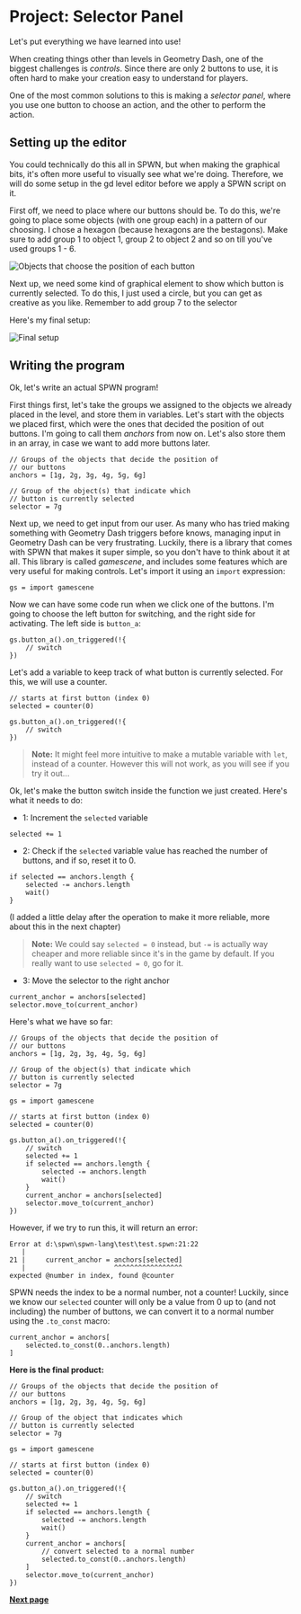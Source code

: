 # Project: Selector Panel

Let's put everything we have learned into use!

When creating things other than levels in Geometry Dash, one of the biggest challenges is _controls_. Since there are only 2 buttons to use, it is often hard to make your creation easy to understand for players.

One of the most common solutions to this is making a _selector panel_, where you use one button to choose an action, and the other to perform the action.

## Setting up the editor

You could technically do this all in SPWN, but when making the graphical bits, it's often more useful to visually see what we're doing. Therefore, we will do some setup in the gd level editor before we apply a SPWN script on it.

First off, we need to place where our buttons should be. To do this, we're going to place some objects (with one group each) in a pattern of our choosing. I chose a hexagon (because hexagons are the bestagons). Make sure to add group 1 to object 1, group 2 to object 2 and so on till you've used groups 1 - 6.

![Objects that choose the position of each button](../assets/anchors.PNG)

Next up, we need some kind of graphical element to show which button is currently selected. To do this, I just used a circle, but you can get as creative as you like. Remember to add group 7 to the selector

Here's my final setup:

![Final setup](../assets/setup.PNG)

## Writing the program

Ok, let's write an actual SPWN program!

First things first, let's take the groups we assigned to the objects we already placed in the level, and store them in variables. Let's start with the objects we placed first, which were the ones that decided the position of out buttons. I'm going to call them _anchors_ from now on. Let's also store them in an array, in case we want to add more buttons later.

```spwn
// Groups of the objects that decide the position of
// our buttons
anchors = [1g, 2g, 3g, 4g, 5g, 6g]

// Group of the object(s) that indicate which
// button is currently selected
selector = 7g
```

Next up, we need to get input from our user. As many who has tried making something with Geometry Dash triggers before knows, managing input in Geometry Dash can be very frustrating. Luckily, there is a library that comes with SPWN that makes it super simple, so you don't have to think about it at all. This library is called _gamescene_, and includes some features which are very useful for making controls. Let's import it using an `import` expression:

```spwn
gs = import gamescene
```

Now we can have some code run when we click one of the buttons. I'm going to choose the left button for switching, and the right side for activating. The left side is `button_a`:

```spwn
gs.button_a().on_triggered(!{
    // switch
})
```

Let's add a variable to keep track of what button is currently selected. For this, we will use a counter.

```spwn
// starts at first button (index 0)
selected = counter(0)

gs.button_a().on_triggered(!{
    // switch
})
```

> **Note:** It might feel more intuitive to make a mutable variable with `let`, instead of a counter. However this will not work, as you will see if you try it out...

Ok, let's make the button switch inside the function we just created. Here's what it needs to do:

- 1: Increment the `selected` variable

```spwn
selected += 1
```

- 2: Check if the `selected` variable value has reached the number of buttons, and if so, reset it to 0.

```spwn
if selected == anchors.length {
    selected -= anchors.length
    wait()
}
```

(I added a little delay after the operation to make it more reliable, more about this in the next chapter)

> **Note:** We could say `selected = 0` instead, but `-=` is actually way cheaper and more reliable since it's in the game by default. If you really want to use `selected = 0`, go for it.

- 3: Move the selector to the right anchor

```spwn
current_anchor = anchors[selected]
selector.move_to(current_anchor)
```

Here's what we have so far:

```spwn
// Groups of the objects that decide the position of
// our buttons
anchors = [1g, 2g, 3g, 4g, 5g, 6g]

// Group of the object(s) that indicate which
// button is currently selected
selector = 7g

gs = import gamescene

// starts at first button (index 0)
selected = counter(0)

gs.button_a().on_triggered(!{
    // switch
    selected += 1
    if selected == anchors.length {
        selected -= anchors.length
        wait()
    }
    current_anchor = anchors[selected]
    selector.move_to(current_anchor)
})
```

However, if we try to run this, it will return an error:

```
Error at d:\spwn\spwn-lang\test\test.spwn:21:22
   |
21 |     current_anchor = anchors[selected]
   |                      ^^^^^^^^^^^^^^^^^
expected @number in index, found @counter
```

SPWN needs the index to be a normal number, not a counter! Luckily, since we know our `selected` counter will only be a value from 0 up to (and not including) the number of buttons, we can convert it to a normal number using the `.to_const` macro:

```spwn
current_anchor = anchors[
    selected.to_const(0..anchors.length)
]
```

**Here is the final product:**

```spwn
// Groups of the objects that decide the position of
// our buttons
anchors = [1g, 2g, 3g, 4g, 5g, 6g]

// Group of the object that indicates which
// button is currently selected
selector = 7g

gs = import gamescene

// starts at first button (index 0)
selected = counter(0)

gs.button_a().on_triggered(!{
    // switch
    selected += 1
    if selected == anchors.length {
        selected -= anchors.length
        wait()
    }
    current_anchor = anchors[
        // convert selected to a normal number
        selected.to_const(0..anchors.length)
    ]
    selector.move_to(current_anchor)
})
```

[**Next page**](triggerlanguage/8bugfixing.md)
